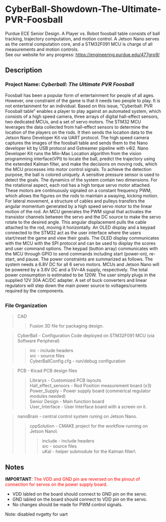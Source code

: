 # CyberBall-Showdown-The-Ultimate-PVR-Foosball
Purdue ECE Senior Design. A Player vs. Robot foosball table consists of ball tracking, trajectory computation, and motion control. A Jetson Nano serves as the central computation core, and a STM32F091 MCU is charge of all measurements and motion controls. \
See our website for any progress: https://engineering.purdue.edu/477grp9/ 
##
## Description
### Project Name: *Cyberball: The Ultimate PVR Foosball*
Foosball has been a popular form of entertainment for people of all ages. However, one constraint of the game is that it needs two people to play. It is not entertainment for an individual. Based on this issue, “Cyberball: PVR Foosball table” enables a player to play against an automated system, which consists of a high speed camera, three arrays of digital hall-effect sensors, two dedicated MCUs, and a set of servo motors.
The STM32 MCU leverages the data collected from hall-effect sensors to determine the location of the players on the rods. It then sends the location data to the Jetson Nano Developer Kit via UART protocol. The high speed camera captures the images of the foosball table and sends them to the Nano developer kit by USB protocol and Gstreamer pipeline with v4l2. Nano Developer Kit runs the Min-Max Location algorithm from the vision programming interface(VPI) to locate the ball, predict the trajectory using the extended Kalman filter, and make the decisions on moving rods, which the MCU processes into motor control signals. To achieve the detection purpose, the ball is colored uniquely. A sensitive pressure sensor is used to detect the goals.
The dynamics of the system contain two dimensions. For the rotational aspect, each rod has a high torque servo motor attached. These motors are continuously signaled on a constant frequency PWM, which allows the figures on the rods to maintain a swaying, kicking motion. For lateral movement, a structure of cables and pulleys transfers the angular momentum generated by a high speed servo motor to the linear motion of the rod. An MCU generates the PWM signal that activates the transistor channels between the servo and the DC source to make the servo rotate to the desired angle. This angular displacement pulls the cable attached to the rod, moving it horizontally.
An OLED display and a keypad connected to the STM32 act as the user interface where the users start/reset the game and view their goals. The OLED display communicates with the MCU with the SPI protocol and can be used to display the scores and user command options. The keypad (button array) communicates with the MCU through GPIO to send commands including start (power-on), re-start, and pause.
The power constraints are summarized as follows. The system needs a 6.8V DC for all 6 servo motors. MCUs and Jetson Nano will be powered by a 3.6V DC and a 5V=4A supply, respectively. The total power consumption is estimated to be 120W. The user simply plugs in the supplied 12V 30A AC/DC adapter. A set of buck converters and linear regulators will step down the main power source to voltages/currents required by the components.
##
### File Organization
> CAD 
>> Fusion 3D file for packaging design. 

>CyberBall - Configuration Code deployed on STM32F091 MCU (via Software Peripheral)
>> inc - include headers\
>> src - source files\
>> CyberBallConfig.cfg - run/debug configuration

> PCB - Kicad PCB design files
>> Librarys - Customized PCB layouts\
>> Hall_effect_sensors - Rod Position measurement board (x3)\
>> Power_Supply - Power supply board (commerical regulator modules needed)\
>> Senior Design - Main function board \
>> User_Interface - User Interface board with a screen on it. 

> nanoBrain - central control system runing on Jetson Nano.
>> cppSolution - CMAKE project for the workflow running on Jetson Nano\
>>> include - include headers\
>>> src - source files\
>>> uKal - helper submodule for the Kalman filter\


## Notes
**IMPORTANT**: <font color="red"> The VDD and GND pin are reversed on the pinout of connection for servos on the power supply board.</font>
+ VDD labled on the board should connect to GND pin on the servo.
+ GND labled on the board should connect to VDD pin on the servo.
+ No changes should be made for PWM control signals.

Note: disabled nvgetty for uart